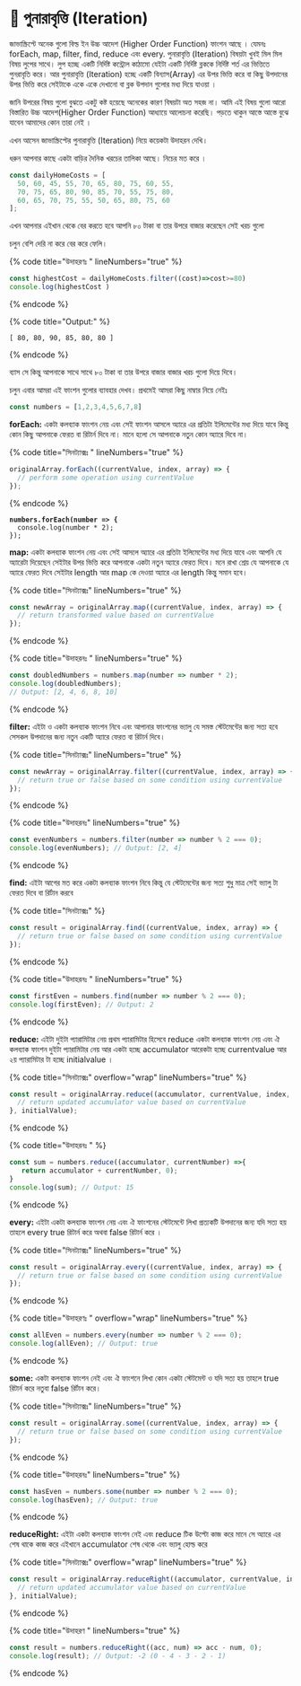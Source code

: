 # 📿 পুনারাবৃত্তি (Iteration)

জাভাস্ক্রিপ্টে অনেক গুলো বিল্ড ইন উচ্চ আদেশ  (Higher Order Function) ফাংশন আছে । যেমনঃ forEach, map, filter, find, reduce এবং every. পুনারাবৃত্তি (Iteration) বিষয়টা খুবই মিল মিল বিষয় লুপের সাথে। লুপ হচ্ছে একটি নির্দিষ্ট কন্ট্রোল কাঠামো যেইটা  একটি নির্দিষ্ট ব্লককে নির্দিষ্ট শর্ত এর ভিত্তিতে পুনরাবৃতি করে। আর পুনারাবৃত্তি (Iteration) হচ্ছে একটি বিন্যাস(Array) এর উপর ভিত্তি করে বা কিছু উপদানের উপর ভিত্তি করে সেইটাকে একে একে দেখানো বা ব্লক উপদান গুলোর মধ্য দিয়ে যাওয়া ।&#x20;

জানি উপরের বিষয় গুলো বুঝতে একটু কষ্ট হয়েছে অনেকের কারণ বিষয়টা অত সহজ না। আমি এই বিষয় গুলো আরো বিস্তারিত উচ্চ আদেশ(Higher Order Function) আধ্যায়ে আলোচনা করেছি। পড়তে থাকুন আস্তে আস্তে বুঝে যাবেন আমাদের কোন তারা নেই ।&#x20;

এখন আসেন জাভাস্ক্রিপ্টের পুনারাবৃত্তি (Iteration) নিয়ে কয়েকটা উদাহরন দেখি।

ধরুন আপনার কাছে একটা বাড়ির দৈনিক খরচের তালিকা আছে। নিচের মত করে ।&#x20;

```javascript
const dailyHomeCosts = [
  50, 60, 45, 55, 70, 65, 80, 75, 60, 55,
  70, 75, 65, 80, 90, 85, 70, 55, 75, 80,
  60, 65, 70, 75, 55, 50, 65, 80, 75, 60
];

```

এখন আপনার এইখান থেকে বের করতে হবে আপনি ৮০ টাকা বা তার উপরে বাজার করেছেন সেই খরচ গুলো&#x20;

চলুন বেশি দেরি না করে বের করে ফেলি।&#x20;

{% code title="উদাহরণঃ " lineNumbers="true" %}
```javascript
const highestCost = dailyHomeCosts.filter((cost)=>cost>=80)
console.log(highestCost )
```
{% endcode %}

{% code title="Output:" %}
```
[ 80, 80, 90, 85, 80, 80 ]
```
{% endcode %}

ব্যাস সে কিন্তু আপনাকে সাথে সাথে ৮০ টাকা বা তার উপরে বাজার বাজার খরচ গুলো দিয়ে দিবে।&#x20;

চলুন এবার আমরা এই ফাংশন গুলোর ব্যাবহার দেখব। প্রথমেই আমরা কিছু নাম্বার নিয়ে নেইঃ

```javascript
const numbers = [1,2,3,4,5,6,7,8]
```

**forEach:** একটা কলব্যাক ফাংশন নেয় এবং সেই ফাংশন  আসলে অ্যারে এর প্রতিটা ইলিমেন্টের মধ্য দিয়ে যাবে কিন্তু কোন কিছু আপনাকে ফেরত বা রিটার্ন দিবে না। মানে হলো সে আপনাকে নতুন কোন অ্যারে দিবে না।&#x20;

{% code title="সিনট্যাক্সঃ " lineNumbers="true" %}
```javascript
originalArray.forEach((currentValue, index, array) => {
  // perform some operation using currentValue
});
```
{% endcode %}

<pre class="language-javascript" data-title="উদাহরণঃ" data-line-numbers><code class="lang-javascript"><strong>numbers.forEach(number => {
</strong>  console.log(number * 2);
});
</code></pre>

**map:** একটা কলব্যাক ফাংশন নেয় এবং সেই আসলে অ্যারে  এর প্রতিটা ইলিমেন্টের মধ্য দিয়ে যাবে এবং আপনি যে  অ্যারেটা দিয়েছেন সেইটার উপর ভিত্তি করে আপনাকে একটা নতুন অ্যারে ফেরত দিবে। মনে রাখা শ্রেয় যে আপনাকে যে অ্যারে ফেরত দিবে সেইটার length  আর  map কে দেওয়া অ্যারে  এর length কিন্তু সমান হবে। &#x20;

{% code title="সিনট্যাক্সঃ" lineNumbers="true" %}
```javascript
const newArray = originalArray.map((currentValue, index, array) => {
  // return transformed value based on currentValue
});
```
{% endcode %}

{% code title="উদাহরনঃ " lineNumbers="true" %}
```javascript
const doubledNumbers = numbers.map(number => number * 2);
console.log(doubledNumbers); 
// Output: [2, 4, 6, 8, 10]
```
{% endcode %}

**filter:**  এইটা ও একটা কলব্যাক ফাংশন নিবে এবং আপানার ফাংশনের ভ্যালু যে সমস্ত স্টেটমেন্টের জন্য সত্য হবে সেসকল উপদানের জন্য নতুন একটি অ্যারে ফেরত বা রিটার্ন দিবে।&#x20;

{% code title="সিনট্যাক্সঃ" lineNumbers="true" %}
```javascript
const newArray = originalArray.filter((currentValue, index, array) => {
  // return true or false based on some condition using currentValue
});

```
{% endcode %}

{% code title="উদাহরনঃ" lineNumbers="true" %}
```javascript
const evenNumbers = numbers.filter(number => number % 2 === 0);
console.log(evenNumbers); // Output: [2, 4]
```
{% endcode %}

**find:**  এইটা আগের মত করে একটা কলব্যাক ফাংশন নিবে কিন্তু যে স্টেটমেন্টের জন্য সত্য শুধু মাত্র সেই ভ্যালু টা ফেরত দিবে বা রির্টান করবে

{% code title="সিনট্যাক্সঃ" %}
```javascript
const result = originalArray.find((currentValue, index, array) => {
  // return true or false based on some condition using currentValue
});

```
{% endcode %}

{% code title="উদাহরনঃ " lineNumbers="true" %}
```javascript
const firstEven = numbers.find(number => number % 2 === 0);
console.log(firstEven); // Output: 2
```
{% endcode %}

**reduce:** এইটা দুইটা প্যারামিটার নেয় প্রথম প্যারামিটার হিসেবে reduce একটা কলব্যাক ফাংশন নেয় এবং ঐ কলব্যাক ফাংশন দুইটা প্যারামিটার নেয় আর একটা হচ্ছে accumulator আরেকটা হচ্ছে currentvalue আর ২য় প্যারামিটার টা হচ্ছে initialvalue ।&#x20;

{% code title="সিনট্যাক্সঃ" overflow="wrap" lineNumbers="true" %}
```javascript
const result = originalArray.reduce((accumulator, currentValue, index, array) => {
  // return updated accumulator value based on currentValue
}, initialValue);

```
{% endcode %}

{% code title="উদাহরনঃ " %}
```javascript
const sum = numbers.reduce((accumulator, currentNumber) =>{
   return accumulator + currentNumber, 0);
}
console.log(sum); // Output: 15
```
{% endcode %}

**every:** এইটা একটা কলব্যাক ফাংশন নেয় এবং ঐ ফাংশনের স্টেটমেন্টে লিখা প্রত্যকটি উপদানের জন্য যদি সত্য হয় তাহলে every true রিটার্ন করে অথবা false রিটার্ন করে ।&#x20;

{% code title="সিনট্যাক্সঃ" lineNumbers="true" %}
```javascript
const result = originalArray.every((currentValue, index, array) => {
  // return true or false based on some condition using currentValue
});

```
{% endcode %}

{% code title="উদাহরণঃ " overflow="wrap" lineNumbers="true" %}
```javascript
const allEven = numbers.every(number => number % 2 === 0);
console.log(allEven); // Output: true
```
{% endcode %}

**some:** একটা কলব্যাক ফাংশন নেই এবং ঐ ফাংশনে লিখা কোন একটা স্টেটমেন্ট ও যদি সত্য হয় তাহলে true রিটার্ন করে নতুবা false রির্টান করে।&#x20;

{% code title="সিনট্যাক্সঃ" lineNumbers="true" %}
```javascript
const result = originalArray.some((currentValue, index, array) => {
  // return true or false based on some condition using currentValue
});

```
{% endcode %}

{% code title="উদাহরনঃ" lineNumbers="true" %}
```javascript
const hasEven = numbers.some(number => number % 2 === 0);
console.log(hasEven); // Output: true
```
{% endcode %}

**reduceRight:**  এইটা একটা কলব্যাক ফাংশন নেই এবং reduce টিক উল্টো কাজ করে মানে সে অ্যারে এর শেষ থাকে কাজ করে এইখানে accumulator শেষ থেকে এবং ভ্যালু হোল্ড করে&#x20;

{% code title="সিনট্যাক্সঃ" overflow="wrap" lineNumbers="true" %}
```javascript
const result = originalArray.reduceRight((accumulator, currentValue, index, array) => {
  // return updated accumulator value based on currentValue
}, initialValue);

```
{% endcode %}

{% code title="উদাহরণ " lineNumbers="true" %}
```javascript
const result = numbers.reduceRight((acc, num) => acc - num, 0);
console.log(result); // Output: -2 (0 - 4 - 3 - 2 - 1)
```
{% endcode %}
